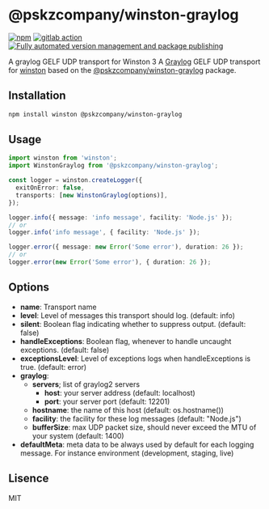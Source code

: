 # @pskzcompany/winston-graylog

[![npm](https://img.shields.io/npm/v/@pskzcompany/winston-graylog.svg)](https://www.npmjs.com/package/@pskzcompany/winston-graylog)
[![gitlab action](https://github.com/pskzcompany/winston-graylog/workflows/test%20&%20build/badge.svg)](https://github.com/pskzcompany/winston-graylog/actions)
[![Fully automated version management and package publishing](https://img.shields.io/badge/%20%20%F0%9F%93%A6%F0%9F%9A%80-semantic--release-e10079.svg)](https://github.com/semantic-release/semantic-release)

A graylog GELF UDP transport for Winston 3
A [Graylog](https://www.graylog.org/) GELF UDP transport for [winston](https://github.com/winstonjs/winston) based on the [@pskzcompany/winston-graylog](https://github.com/pskzcompany/graylog) package.

## Installation

```bash
npm install winston @pskzcompany/winston-graylog
```

## Usage

```ts
import winston from 'winston';
import WinstonGraylog from '@pskzcompany/winston-graylog';

const logger = winston.createLogger({
  exitOnError: false,
  transports: [new WinstonGraylog(options)],
});

logger.info({ message: 'info message', facility: 'Node.js' });
// or
logger.info('info message', { facility: 'Node.js' });

logger.error({ message: new Error('Some error'), duration: 26 });
// or
logger.error(new Error('Some error'), { duration: 26 });
```

## Options

- **name**: Transport name
- **level**: Level of messages this transport should log. (default: info)
- **silent**: Boolean flag indicating whether to suppress output. (default: false)
- **handleExceptions**: Boolean flag, whenever to handle uncaught exceptions. (default: false)
- **exceptionsLevel**: Level of exceptions logs when handleExceptions is true. (default: error)
- **graylog**:
  - **servers**; list of graylog2 servers
    - **host**: your server address (default: localhost)
    - **port**: your server port (default: 12201)
  - **hostname**: the name of this host (default: os.hostname())
  - **facility**: the facility for these log messages (default: "Node.js")
  - **bufferSize**: max UDP packet size, should never exceed the MTU of your system (default: 1400)
- **defaultMeta**: meta data to be always used by default for each logging message. For instance environment (development, staging, live)

## Lisence

MIT
